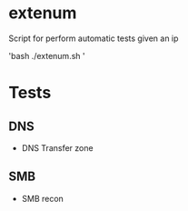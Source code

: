 # extenum

Script for perform automatic tests given an ip

'bash ./extenum.sh <ip>'

# Tests

## DNS

* DNS Transfer zone

## SMB

* SMB recon

